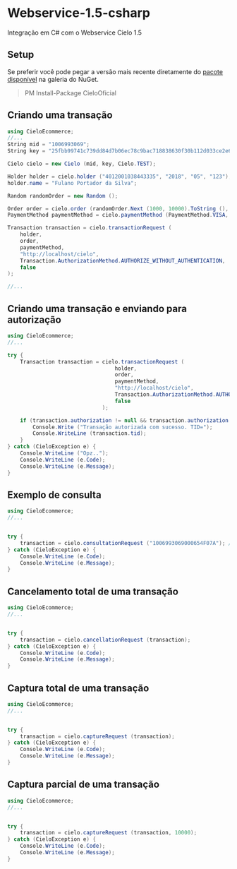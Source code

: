 # Webservice-1.5-csharp

Integração em C# com o Webservice Cielo 1.5

## Setup

Se preferir você pode pegar a versão mais recente diretamente do [pacote disponível](https://www.nuget.org/packages/CieloOficial/) na galeria do NuGet.

> PM Install-Package CieloOficial


## Criando uma transação

```csharp
using CieloEcommerce;
//...
String mid = "1006993069";
String key = "25fbb99741c739dd84d7b06ec78c9bac718838630f30b112d033ce2e621b34f3";

Cielo cielo = new Cielo (mid, key, Cielo.TEST);

Holder holder = cielo.holder ("4012001038443335", "2018", "05", "123");
holder.name = "Fulano Portador da Silva";

Random randomOrder = new Random ();

Order order = cielo.order (randomOrder.Next (1000, 10000).ToString (), 10000);
PaymentMethod paymentMethod = cielo.paymentMethod (PaymentMethod.VISA, PaymentMethod.CREDITO_A_VISTA);

Transaction transaction = cielo.transactionRequest (
	holder,
	order,
	paymentMethod,
	"http://localhost/cielo",
	Transaction.AuthorizationMethod.AUTHORIZE_WITHOUT_AUTHENTICATION,
	false
);

//...
```

## Criando uma transação e enviando para autorização

```csharp
using CieloEcommerce;
//...

try {
	Transaction transaction = cielo.transactionRequest (
		                          holder,
		                          order,
		                          paymentMethod,
		                          "http://localhost/cielo",
		                          Transaction.AuthorizationMethod.AUTHORIZE_WITHOUT_AUTHENTICATION,
		                          false
	                          );

	if (transaction.authorization != null && transaction.authorization.lr == "00") {
		Console.Write ("Transação autorizada com sucesso. TID=");
		Console.WriteLine (transaction.tid);
	}
} catch (CieloException e) {
	Console.WriteLine ("Opz..");
	Console.WriteLine (e.Code);
	Console.WriteLine (e.Message);
}
```

## Exemplo de consulta

```csharp
using CieloEcommerce;
//...


try {
	transaction = cielo.consultationRequest ("1006993069000654F07A"); // tid da transação
} catch (CieloException e) {
	Console.WriteLine (e.Code);
	Console.WriteLine (e.Message);
}
```

## Cancelamento total de uma transação

```csharp
using CieloEcommerce;
//...


try {
	transaction = cielo.cancellationRequest (transaction);
} catch (CieloException e) {
	Console.WriteLine (e.Code);
	Console.WriteLine (e.Message);
}
```

## Captura total de uma transação

```csharp
using CieloEcommerce;
//...


try {
	transaction = cielo.captureRequest (transaction);
} catch (CieloException e) {
	Console.WriteLine (e.Code);
	Console.WriteLine (e.Message);
}
```

## Captura parcial de uma transação

```csharp
using CieloEcommerce;
//...


try {
	transaction = cielo.captureRequest (transaction, 10000);
} catch (CieloException e) {
	Console.WriteLine (e.Code);
	Console.WriteLine (e.Message);
}
```
